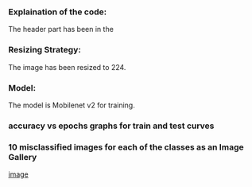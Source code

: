 ### Explaination of the code:
The header part has been in the 

### Resizing Strategy:
The image has been resized to 224. 

### Model:
The model is Mobilenet v2 for training.

### accuracy vs epochs graphs for train and test curves

### 10 misclassified images for each of the classes as an Image Gallery

[image](https://github.com/futartup/eva-session-2/blob/master/mobilenet-v2-session-2/misclassified.jpg)

